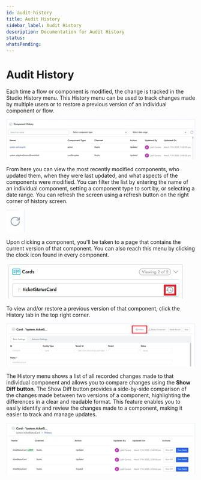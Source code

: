 ```yaml
---
id: audit-history
title: Audit History
sidebar_label: Audit History
description: Documentation for Audit History
status: 
whatsPending: 
---
```


# Audit History

Each time a flow or component is modified, the change is tracked in the Studio History menu. This History menu can be used to track changes made by multiple users or to restore a previous version of an individual component or flow.

![Studio History](../../static/img/Creator%20Studio/Studio_History.jpg)

From here you can view the most recently modified components, who updated them, when they were last updated, and what aspects of the components were modified. You can filter the list by entering the name of an individual component, setting a component type to sort by, or selecting a date range. You can refresh the screen using a refresh button on the right corner of history screen.

![Refresh Button](../../static/img/Creator%20Studio/Refresh.jpg)

Upon clicking a component, you'll be taken to a page that contains the current version of that component. You can also reach this menu by clicking the clock icon found in every component.

![Current Version](../../static/img/Creator%20Studio/Current_Version.jpg)

To view and/or restore a previous version of that component, click the History tab in the top right corner.

![History Tab](../../static/img/Creator%20Studio/History_Tab.jpg)

The History menu shows a list of all recorded changes made to that individual component and allows you to compare changes using the **Show Diff button**. The Show Diff button provides a side-by-side comparison of the changes made between two versions of a component, highlighting the differences in a clear and readable format. This feature enables you to easily identify and review the changes made to a component, making it easier to track and manage updates.

![Show Diff](../../static/img/Creator%20Studio/Show_Diff.jpg)

